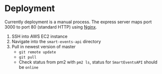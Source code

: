 # Deployment

Currently deployment is a manual process. The express server maps port 3000 to port 80 (standard HTTP) using [Nginx](https://github.com/CreativeSolutionsGroup/smart-events-api/master/docs/nginx.md).

1. SSH into AWS EC2 instance
2. Navigate into the `smart-events-api` directory
3. Pull in newest version of master
    - `git remote update`
    - `git pull`
    - Check status from pm2 with `pm2 ls`, status for `SmartEventsAPI` should be `online`

